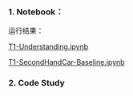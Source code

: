 ### 1.  Notebook：

运行结果：

[T1-Understanding.ipynb](https://github.com/frankyangdev/DataMining-Learning/blob/main/SecondHandCarPriceForecast/T1-Understanding.ipynb)

[T1-SecondHandCar-Baseline.ipynb](https://github.com/frankyangdev/DataMining-Learning/blob/main/SecondHandCarPriceForecast/T1-SecondHandCar-Baseline.ipynb)


### 2. Code Study










